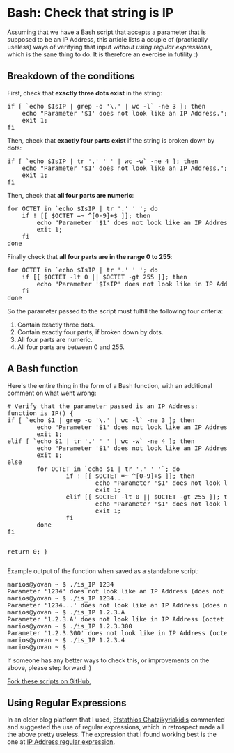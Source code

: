 <!-- -
Title: Bash: Check that string is IP
Description: Some non-regex ways to validate an IP in Bash
First Published: 2013-05-10
Last Updated: 2015-03-23
- -->

Bash: Check that string is IP
=============================

<p class='lead'>Assuming that we have a Bash script that accepts a parameter 
that is supposed to be an IP Address, this article lists a couple of 
(practically useless) ways of verifying that input <em>without using regular 
expressions</em>, which is the sane thing to do. It is therefore an exercise in 
futility :) </p>

Breakdown of the conditions
---------------------------

First, check that <strong>exactly three dots exist</strong> in the string:
<pre>
if [ `echo $IsIP | grep -o '\.' | wc -l` -ne 3 ]; then
    echo "Parameter '$1' does not look like an IP Address.";
    exit 1;
fi
</pre>

Then, check that <strong>exactly four parts exist</strong> if the string is broken down by dots:
<pre>
if [ `echo $IsIP | tr '.' ' ' | wc -w` -ne 4 ]; then
    echo "Parameter '$1' does not look like an IP Address.";
    exit 1;
fi
</pre>

Then, check that <strong>all four parts are numeric</strong>:
<pre>
for OCTET in `echo $IsIP | tr '.' ' '; do
    if ! [[ $OCTET =~ ^[0-9]+$ ]]; then
        echo "Parameter '$1' does not look like an IP Address.";
        exit 1;
    fi
done
</pre>

Finally check that <strong>all four parts are in the range 0 to 255</strong>:
<pre>
for OCTET in `echo $IsIP | tr '.' ' '; do
    if [[ $OCTET -lt 0 || $OCTET -gt 255 ]]; then
        echo "Parameter '$IsIP' does not look like in IP Address (octet '$OCTET' in not in range 0-255).";
    fi
done
</pre>

So the parameter passed to the script must fulfill the following four criteria:
<ol>
<li>Contain exactly three dots.</li>
<li>Contain exactly four parts, if broken down by dots.</li>
<li>All four parts are numeric.</li>
<li>All four parts are between 0 and 255.</li></ol>

<h2>A Bash function</h2>
Here's the entire thing in the form of a Bash function, with an additional comment on what went wrong:
<pre>
# Verify that the parameter passed is an IP Address:
function is_IP() {
if [ `echo $1 | grep -o '\.' | wc -l` -ne 3 ]; then
        echo "Parameter '$1' does not look like an IP Address (does not contain 3 dots).";
        exit 1;
elif [ `echo $1 | tr '.' ' ' | wc -w` -ne 4 ]; then
        echo "Parameter '$1' does not look like an IP Address (does not contain 4 octets).";
        exit 1;
else
        for OCTET in `echo $1 | tr '.' ' '`; do
                if ! [[ $OCTET =~ ^[0-9]+$ ]]; then
                        echo "Parameter '$1' does not look like in IP Address (octet '$OCTET' is not numeric).";
                        exit 1;
                elif [[ $OCTET -lt 0 || $OCTET -gt 255 ]]; then
                        echo "Parameter '$1' does not look like in IP Address (octet '$OCTET' in not in range 0-255).";
                        exit 1;
                fi
        done
fi

return 0;
}
</pre>

Example output of the function when saved as a standalone script:
<pre>
marios@yovan ~ $ ./is_IP 1234
Parameter '1234' does not look like an IP Address (does not contain 3 dots).
marios@yovan ~ $ ./is_IP 1234...
Parameter '1234...' does not look like an IP Address (does not contain 4 octets).
marios@yovan ~ $ ./is_IP 1.2.3.A
Parameter '1.2.3.A' does not look like in IP Address (octet 'A' is not numeric).
marios@yovan ~ $ ./is_IP 1.2.3.300
Parameter '1.2.3.300' does not look like in IP Address (octet '300' in not in range 0-255).
marios@yovan ~ $ ./is_IP 1.2.3.4
marios@yovan ~ $
</pre>

If someone has any better ways to check this, or improvements on the above, please step forward :)

<a href="https://github.com/marios-zindilis/Scripts/tree/master/Bash" title="Fork this script on GitHub.">Fork these scripts on GitHub.</a>

Using Regular Expressions
-------------------------

In an older blog platform that I used, [Efstathios Chatzikyriakidis](http://efxa.org/) 
commented and suggested the use of regular expressions, which in 
retrospect made all the above pretty useless. The expression that I 
found working best is the one at [IP Address regular expression](http://www.geekzilla.co.uk/View0CBFD9A7-621D-4B0C-9554-91FD48AADC77.htm).
